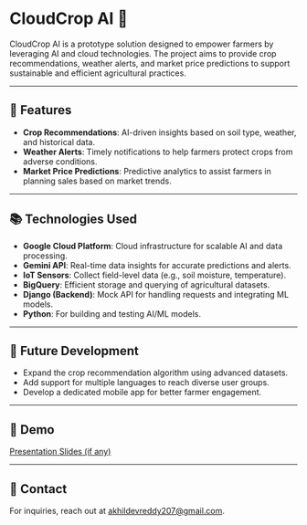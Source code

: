 # CloudCrop AI 🌱

CloudCrop AI is a prototype solution designed to empower farmers by leveraging AI and cloud technologies. The project aims to provide crop recommendations, weather alerts, and market price predictions to support sustainable and efficient agricultural practices.

---

## 🚀 Features
- **Crop Recommendations**: AI-driven insights based on soil type, weather, and historical data.
- **Weather Alerts**: Timely notifications to help farmers protect crops from adverse conditions.
- **Market Price Predictions**: Predictive analytics to assist farmers in planning sales based on market trends.

---

## 📚 Technologies Used
- **Google Cloud Platform**: Cloud infrastructure for scalable AI and data processing.
- **Gemini API**: Real-time data insights for accurate predictions and alerts.
- **IoT Sensors**: Collect field-level data (e.g., soil moisture, temperature).
- **BigQuery**: Efficient storage and querying of agricultural datasets.
- **Django (Backend)**: Mock API for handling requests and integrating ML models.
- **Python**: For building and testing AI/ML models.

---

## 🌟 Future Development
- Expand the crop recommendation algorithm using advanced datasets.
- Add support for multiple languages to reach diverse user groups.
- Develop a dedicated mobile app for better farmer engagement.

---

## 🔗 Demo 
[Presentation Slides (if any)](https://slides-link.com)

---

## 📧 Contact
For inquiries, reach out at [akhildevreddy207@gmail.com](mailto:akhildevreddy207@gmail.com).

